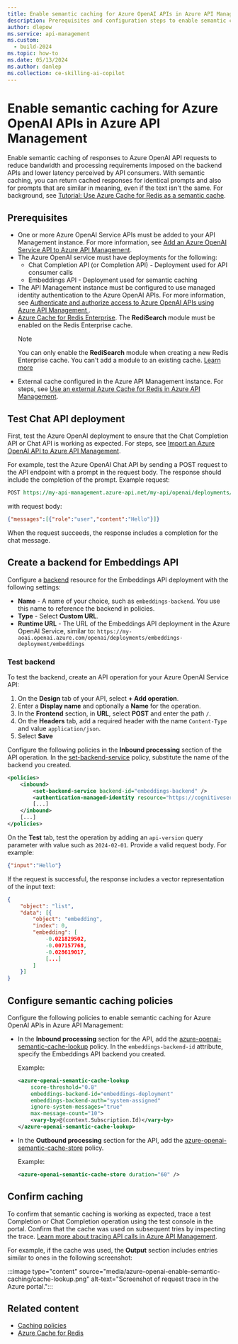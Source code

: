 ```yaml
---
title: Enable semantic caching for Azure OpenAI APIs in Azure API Management
description: Prerequisites and configuration steps to enable semantic caching for Azure OpenAI APIs in Azure API Management.
author: dlepow
ms.service: api-management
ms.custom:
  - build-2024
ms.topic: how-to
ms.date: 05/13/2024
ms.author: danlep
ms.collection: ce-skilling-ai-copilot
---
```


# Enable semantic caching for Azure OpenAI APIs in Azure API Management

Enable semantic caching of responses to Azure OpenAI API requests to reduce bandwidth and processing requirements imposed on the backend APIs and lower latency perceived by API consumers. With semantic caching, you can return cached responses for identical prompts and also for prompts that are similar in meaning, even if the text isn't the same. For background, see [Tutorial: Use Azure Cache for Redis as a semantic cache](../azure-cache-for-redis/cache-tutorial-semantic-cache.md).

## Prerequisites

* One or more Azure OpenAI Service APIs must be added to your API Management instance. For more information, see [Add an Azure OpenAI Service API to Azure API Management](azure-openai-api-from-specification.md).
* The Azure OpenAI service must have deployments for the following:
    * Chat Completion API (or Completion API) - Deployment used for API consumer calls 
    * Embeddings API - Deployment used for semantic caching
* The API Management instance must be configured to use managed identity authentication to the Azure OpenAI APIs. For more information, see [Authenticate and authorize access to Azure OpenAI APIs using Azure API Management ](api-management-authenticate-authorize-azure-openai.md#authenticate-with-managed-identity).
* [Azure Cache for Redis Enterprise](../azure-cache-for-redis/quickstart-create-redis-enterprise.md). The **RediSearch** module must be enabled on the Redis Enterprise cache.
    > [!NOTE]
    > You can only enable the **RediSearch** module when creating a new Redis Enterprise cache. You can't add a module to an existing cache. [Learn more](../azure-cache-for-redis/cache-redis-modules.md)
* External cache configured in the Azure API Management instance. For steps, see [Use an external Azure Cache for Redis in Azure API Management](api-management-howto-cache-external.md).


## Test Chat API deployment

First, test the Azure OpenAI deployment to ensure that the Chat Completion API or Chat API is working as expected. For steps, see [Import an Azure OpenAI API to Azure API Management](azure-openai-api-from-specification.md#test-the-azure-openai-api).

For example, test the Azure OpenAI Chat API by sending a POST request to the API endpoint with a prompt in the request body. The response should include the completion of the prompt. Example request:

```rest
POST https://my-api-management.azure-api.net/my-api/openai/deployments/chat-deployment/chat/completions?api-version=2024-02-01
```

with request body:

```json
{"messages":[{"role":"user","content":"Hello"}]}
```

When the request succeeds, the response includes a completion for the chat message.

## Create a backend for Embeddings API

Configure a [backend](backends.md) resource for the Embeddings API deployment with the following settings:

* **Name** - A name of your choice, such as `embeddings-backend`. You use this name to reference the backend in policies.
* **Type** - Select **Custom URL**.
* **Runtime URL** - The URL of the Embeddings API deployment in the Azure OpenAI Service, similar to:
        ```
        https://my-aoai.openai.azure.com/openai/deployments/embeddings-deployment/embeddings
        ```
### Test backend 

To test the backend, create an API operation for your Azure OpenAI Service API:

1. On the **Design** tab of your API, select **+ Add operation**.
1. Enter a **Display name** and optionally a **Name** for the operation.
1. In the **Frontend** section, in **URL**, select **POST** and enter the path `/`.
1. On the **Headers** tab, add a required header with the name `Content-Type` and value `application/json`.
1. Select **Save**

Configure the following policies in the **Inbound processing** section of the API operation. In the [set-backend-service](set-backend-service-policy.md) policy, substitute the name of the backend you created.

```xml
<policies>
    <inbound>
        <set-backend-service backend-id="embeddings-backend" />
        <authentication-managed-identity resource="https://cognitiveservices.azure.com/" />
        [...]
    </inbound>
    [...]
</policies>
```
 
On the **Test** tab, test the operation by adding an `api-version` query parameter with value such as `2024-02-01`. Provide a valid request body. For example:

```json
{"input":"Hello"}
```        

If the request is successful, the response includes a vector representation of the input text:

```json
{
    "object": "list",
    "data": [{
        "object": "embedding",
        "index": 0,
        "embedding": [
            -0.021829502,
            -0.007157768,
            -0.028619017,
            [...]
        ]
    }]
}

```

## Configure semantic caching policies

Configure the following policies to enable semantic caching for Azure OpenAI APIs in Azure API Management:
* In the **Inbound processing** section for the API, add the [azure-openai-semantic-cache-lookup](azure-openai-semantic-cache-lookup-policy.md) policy. In the `embeddings-backend-id` attribute, specify the Embeddings API backend you created.

    Example:

    ```xml
    <azure-openai-semantic-cache-lookup
        score-threshold="0.8"
        embeddings-backend-id="embeddings-deployment"
        embeddings-backend-auth="system-assigned"
        ignore-system-messages="true"
        max-message-count="10">
        <vary-by>@(context.Subscription.Id)</vary-by>
    </azure-openai-semantic-cache-lookup>
    
* In the **Outbound processing** section for the API, add the [azure-openai-semantic-cache-store](azure-openai-semantic-cache-store-policy.md) policy.

    Example:

    ```xml
    <azure-openai-semantic-cache-store duration="60" />
    ```

## Confirm caching

To confirm that semantic caching is working as expected, trace a test Completion or Chat Completion operation using the test console in the portal. Confirm that the cache was used on subsequent tries by inspecting the trace. [Learn more about tracing API calls in Azure API Management](api-management-howto-api-inspector.md).

For example, if the cache was used, the **Output** section includes entries similar to ones in the following screenshot:

:::image type="content" source="media/azure-openai-enable-semantic-caching/cache-lookup.png" alt-text="Screenshot of request trace in the Azure portal.":::

## Related content

* [Caching policies](api-management-policies.md#caching)
* [Azure Cache for Redis](../azure-cache-for-redis/cache-overview.md)
